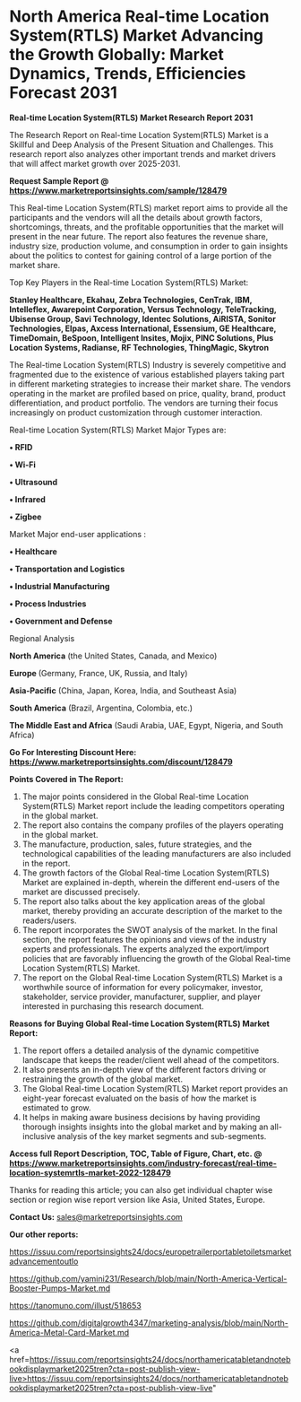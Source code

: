 # North America Real-time Location System(RTLS) Market Advancing the Growth Globally: Market Dynamics, Trends, Efficiencies Forecast 2031

<strong>Real-time Location System(RTLS) Market Research Report 2031</strong>

The Research Report on Real-time Location System(RTLS) Market is a Skillful and Deep Analysis of the Present Situation and Challenges. This research report also analyzes other important trends and market drivers that will affect market growth over 2025-2031.

<strong>Request Sample Report @ <a href=https://www.marketreportsinsights.com/sample/128479>https://www.marketreportsinsights.com/sample/128479</a></strong>

This Real-time Location System(RTLS) market report aims to provide all the participants and the vendors will all the details about growth factors, shortcomings, threats, and the profitable opportunities that the market will present in the near future. The report also features the revenue share, industry size, production volume, and consumption in order to gain insights about the politics to contest for gaining control of a large portion of the market share.

Top Key Players in the Real-time Location System(RTLS) Market:

<strong>Stanley Healthcare, Ekahau, Zebra Technologies, CenTrak, IBM, Intelleflex, Awarepoint Corporation, Versus Technology, TeleTracking, Ubisense Group, Savi Technology, Identec Solutions, AiRISTA, Sonitor Technologies, Elpas, Axcess International, Essensium, GE Healthcare, TimeDomain, BeSpoon, Intelligent Insites, Mojix, PINC Solutions, Plus Location Systems, Radianse, RF Technologies, ThingMagic, Skytron</strong>

The Real-time Location System(RTLS) Industry is severely competitive and fragmented due to the existence of various established players taking part in different marketing strategies to increase their market share. The vendors operating in the market are profiled based on price, quality, brand, product differentiation, and product portfolio. The vendors are turning their focus increasingly on product customization through customer interaction.

Real-time Location System(RTLS) Market Major Types are:

<strong>• RFID

• Wi-Fi

• Ultrasound

• Infrared

• Zigbee</strong>

Market Major end-user applications :

<strong>• Healthcare

• Transportation and Logistics

• Industrial Manufacturing

• Process Industries

• Government and Defense</strong>

Regional Analysis

</u><strong><b>North America</b></strong> (the United States, Canada, and Mexico)

<strong><b>Europe </b></strong>(Germany, France, UK, Russia, and Italy)

<strong><b>Asia-Pacific</b></strong> (China, Japan, Korea, India, and Southeast Asia)

<strong><b>South America</b></strong> (Brazil, Argentina, Colombia, etc.)

<strong><b>The Middle East and Africa</b></strong> (Saudi Arabia, UAE, Egypt, Nigeria, and South Africa)

<strong>Go For Interesting Discount Here: <a href=https://www.marketreportsinsights.com/discount/128479>https://www.marketreportsinsights.com/discount/128479</a></strong>

<strong>Points Covered in The Report:</strong>
<ol>
  <li>The major points considered in the Global Real-time Location System(RTLS) Market report include the leading competitors operating in the global market.</li>
  <li>The report also contains the company profiles of the players operating in the global market.</li>
  <li>The manufacture, production, sales, future strategies, and the technological capabilities of the leading manufacturers are also included in the report.</li>
  <li>The growth factors of the Global Real-time Location System(RTLS) Market are explained in-depth, wherein the different end-users of the market are discussed precisely.</li>
  <li>The report also talks about the key application areas of the global market, thereby providing an accurate description of the market to the readers/users.</li>
  <li>The report incorporates the SWOT analysis of the market. In the final section, the report features the opinions and views of the industry experts and professionals. The experts analyzed the export/import policies that are favorably influencing the growth of the Global Real-time Location System(RTLS) Market.</li>
  <li>The report on the Global Real-time Location System(RTLS) Market is a worthwhile source of information for every policymaker, investor, stakeholder, service provider, manufacturer, supplier, and player interested in purchasing this research document.</li>
</ol>
<strong>Reasons for Buying Global Real-time Location System(RTLS) Market Report:</strong>

<ol>
  <li>The report offers a detailed analysis of the dynamic competitive landscape that keeps the reader/client well ahead of the competitors.</li>
  <li>It also presents an in-depth view of the different factors driving or restraining the growth of the global market.</li>
  <li>The Global Real-time Location System(RTLS) Market report provides an eight-year forecast evaluated on the basis of how the market is estimated to grow.</li>
  <li>It helps in making aware business decisions by having providing thorough insights insights into the global market and by making an all-inclusive analysis of the key market segments and sub-segments.</li>
</ol>
<strong>Access full Report Description, TOC, Table of Figure, Chart, etc. @ <a href=https://www.marketreportsinsights.com/industry-forecast/real-time-location-systemrtls-market-2022-128479>https://www.marketreportsinsights.com/industry-forecast/real-time-location-systemrtls-market-2022-128479</a></strong>


Thanks for reading this article; you can also get individual chapter wise section or region wise report version like Asia, United States, Europe.

<strong>Contact Us:</strong>
sales@marketreportsinsights.com

<strong>Our other reports:</strong>

<a href=https://issuu.com/reportsinsights24/docs/europetrailerportabletoiletsmarketadvancementoutlo>https://issuu.com/reportsinsights24/docs/europetrailerportabletoiletsmarketadvancementoutlo</a>

<a href=https://github.com/yamini231/Research/blob/main/North-America-Vertical-Booster-Pumps-Market.md>https://github.com/yamini231/Research/blob/main/North-America-Vertical-Booster-Pumps-Market.md</a>

<a href=https://tanomuno.com/illust/518653>https://tanomuno.com/illust/518653</a>

<a href=https://github.com/digitalgrowth4347/marketing-analysis/blob/main/North-America-Metal-Card-Market.md>https://github.com/digitalgrowth4347/marketing-analysis/blob/main/North-America-Metal-Card-Market.md</a>

<a href=https://issuu.com/reportsinsights24/docs/northamericatabletandnotebookdisplaymarket2025tren?cta=post-publish-view-live>https://issuu.com/reportsinsights24/docs/northamericatabletandnotebookdisplaymarket2025tren?cta=post-publish-view-live</a>"
